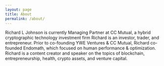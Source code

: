 ```yaml
---
layout: page
title: About
permalink: /about/
---
```


Richard L Johnson is currently Managing Partner at CC Mutual, a hybrid cryptographic technology investment firm Richard is an investor, trader, and
entrepreneur. Prior to co-founding YWE Ventures & CC Mutual, Richard co-founded Endomath, which focused on human performance & optimization. Richard is a content
creator and speaker on the topics of blockchain, entrepreneurship, health, crypto assets, and venture capital.
